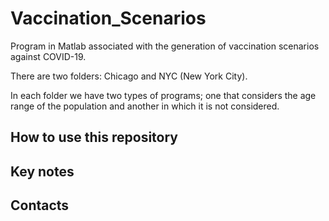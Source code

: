 # Vaccination_Scenarios
Program in Matlab associated with the generation of vaccination scenarios against COVID-19.


There are two folders: Chicago and NYC (New York City).

In each folder we have two types of programs; one that considers the age range of the population and another in which it is not considered.


## How to use this repository

## Key notes  

## Contacts


